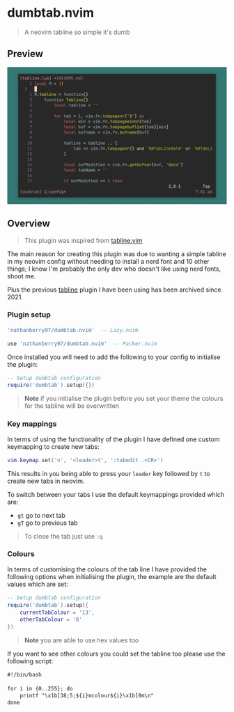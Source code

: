 # dumbtab.nvim

> A neovim tabline so simple it's dumb

## Preview

![image](.img/preview.png)

## Overview

> This plugin was inspired from [tabline.vim](https://github.com/mkitt/tabline.vim)

The main reason for creating this plugin was due to wanting a simple tabline
in my neovim config without needing to install a nerd font and 10 other things;
I know I'm probably the only dev who doesn't like using nerd fonts, shoot me. 

Plus the previous [tabline](https://github.com/mkitt/tabline.vim) plugin I have
been using has been archived since 2021.

### Plugin setup

```lua
'nathanberry97/dumbtab.nvim'  -- Lazy.nvim
```

```lua
use 'nathanberry97/dumbtab.nvim'  -- Packer.nvim
```

Once installed you will need to add the following to your config to initialise
the plugin:

```lua
-- Setup dumbtab configuration
require('dumbtab').setup({})
```

> **Note** if you initialise the plugin before you set your theme the colours
> for the tabline will be overwritten 

### Key mappings

In terms of using the functionality of the plugin I have defined one custom
keymapping to create new tabs:

```lua
vim.keymap.set('n', '<leader>t', ':tabedit .<CR>')
```

This results in you being able to press your `leader` key followed by `t` to
create new tabs in neovim.

To switch between your tabs I use the default keymappings provided which are:

- `gt` go to next tab
- `gT` go to previous tab

> To close the tab just use `:q`

### Colours

In terms of customising the colours of the tab line I have provided the following
options when initialising the plugin, the example are the default values which are
set:

```lua
-- Setup dumbtab configuration
require('dumbtab').setup({
    currentTabColour = '13',
    otherTabColour = '8'
})
```

> **Note** you are able to use hex values too

If you want to see other colours you could set the tabline too please use the
following script:

```shell
#!/bin/bash

for i in {0..255}; do
    printf "\x1b[38;5;${i}mcolour${i}\x1b[0m\n"
done
```
